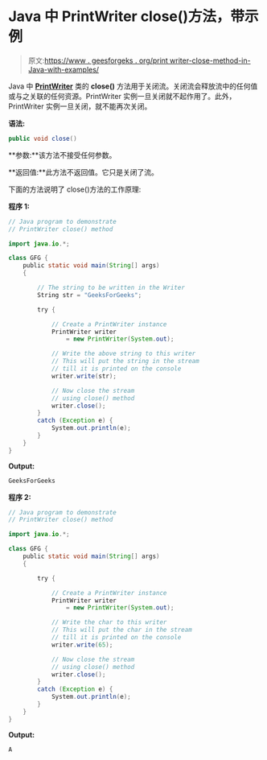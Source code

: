 # Java 中 PrintWriter close()方法，带示例

> 原文:[https://www . geesforgeks . org/print writer-close-method-in-Java-with-examples/](https://www.geeksforgeeks.org/printwriter-close-method-in-java-with-examples/)

Java 中 **[PrintWriter](https://www.geeksforgeeks.org/java-io-printwriter-class-java-set-1/)** 类的 **close()** 方法用于关闭流。关闭流会释放流中的任何值或与之关联的任何资源。PrintWriter 实例一旦关闭就不起作用了。此外，PrintWriter 实例一旦关闭，就不能再次关闭。

**语法:**

```java
public void close()
```

**参数:**该方法不接受任何参数。

**返回值:**此方法不返回值。它只是关闭了流。

下面的方法说明了 close()方法的工作原理:

**程序 1:**

```java
// Java program to demonstrate
// PrintWriter close() method

import java.io.*;

class GFG {
    public static void main(String[] args)
    {

        // The string to be written in the Writer
        String str = "GeeksForGeeks";

        try {

            // Create a PrintWriter instance
            PrintWriter writer
                = new PrintWriter(System.out);

            // Write the above string to this writer
            // This will put the string in the stream
            // till it is printed on the console
            writer.write(str);

            // Now close the stream
            // using close() method
            writer.close();
        }
        catch (Exception e) {
            System.out.println(e);
        }
    }
}
```

**Output:**

```java
GeeksForGeeks

```

**程序 2:**

```java
// Java program to demonstrate
// PrintWriter close() method

import java.io.*;

class GFG {
    public static void main(String[] args)
    {

        try {

            // Create a PrintWriter instance
            PrintWriter writer
                = new PrintWriter(System.out);

            // Write the char to this writer
            // This will put the char in the stream
            // till it is printed on the console
            writer.write(65);

            // Now close the stream
            // using close() method
            writer.close();
        }
        catch (Exception e) {
            System.out.println(e);
        }
    }
}
```

**Output:**

```java
A

```